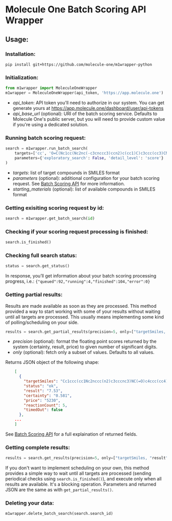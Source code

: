 # Molecule One Batch Scoring API Wrapper

## Usage:

### Installation:

```
pip install git+https://github.com/molecule-one/m1wrapper-python
```
### Initialization:
```py
from m1wrapper import MoleculeOneWrapper
m1wrapper = MoleculeOneWrapper(api_token, 'https://app.molecule.one')
```
- *api_token*: API token you'll need to authorize in our system. You can get
  generate yours at https://app.molecule.one/dashboard/user/api-tokens
- *api_base_url* (optional): URI of the batch scoring service. Defaults to Molecule One's public
  server, but you will need to provide custom value if you're using a dedicated solution.

### Running batch scoring request:

```py
search = m1wrapper.run_batch_search(
    targets=['cc', 'O=C(Nc1cc(Nc2nc(-c3cnccc3)ccn2)c(cc1)C)c3ccc(cc3)CN3CCN(CC3)C'],
    parameters={'exploratory_search': False, 'detail_level': 'score'}
)
```
- *targets*: list of target compounds in SMILES format
- *parameters* (optional): additional configuration for your batch
  scoring request. See [Batch Scoring API](https://github.com/molecule-one/api/blob/master/batch-scoring.md) for more information.
- *starting_materials* (optional): list of available compounds in SMILES format
### Getting exisiting scoring request by id:
```py
search = m1wrapper.get_batch_search(id)
```

### Checking if your scoring request processing is finished:
```py
search.is_finished()
```

### Checking full search status:
```py
status = search.get_status()
```
In response, you’ll get information about your batch scoring processing progress, i.e.:
`{"queued":92,"running":4,"finished":104,"error":0}`

### Getting partial results:
Results are made available as soon as they are processed. This method
provided a way to start working with some of your results without waiting until all targets are processed.
This usually means implementing some kind of polling/scheduling on your side.
```py
results = search.get_partial_results(precision=5, only=["targetSmiles, "result"])
```
- *precision* (optional): format the floating point scores returned by the system (certainty, result, price) to given number of significant digits.
- *only* (optional): fetch only a subset of values. Defaults to
  all values.

Returns JSON object of the following shape:
```json
    [
      {
        "targetSmiles": "Cc1ccc(cc1Nc2nccc(n2)c3cccnc3)NC(=O)c4ccc(cc4)CN5CCN(CC5)C",
        "status": "ok",
        "result": "7.53",
        "certainty": "0.581",
        "price": "5230",
        "reactionCount": 5,
        "timedOut": false
      },
    ...
    ]
```
See [Batch Scoring API](https://github.com/molecule-one/api/blob/master/batch-scoring.md) for a full explaination of returned fields.

### Getting complete results:
```py
results = search.get_results(precision=5, only=["targetSmiles, "result"])
```
If you don't want to implement scheduling on your own, this method
provides a simple way to wait until all targets are processed (sending periodical checks using
`search.is_finished()`), and execute only when all results are available. It's a
blocking operation.
Parameters and returned JSON are the same as with `get_partial_results()`.

### Deleting your data:
```py
m1wrapper.delete_batch_search(search.search_id)
```
